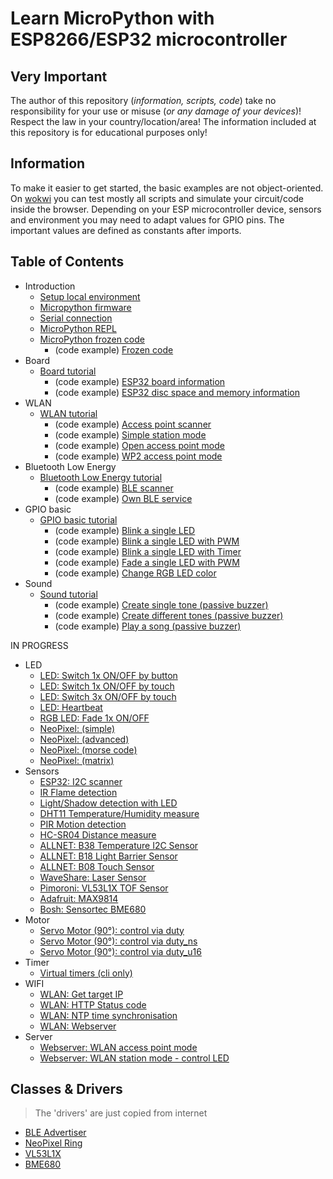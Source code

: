 # Learn MicroPython with ESP8266/ESP32 microcontroller

## Very Important

The author of this repository (_information, scripts, code_) take no responsibility for your use or misuse (_or any damage of your devices_)! Respect the law in your country/location/area! The information included at this repository is for educational purposes only!

## Information

To make it easier to get started, the basic examples are not object-oriented. On [wokwi](https://wokwi.com) you can test mostly all scripts and simulate your circuit/code inside the browser. Depending on your ESP microcontroller device, sensors and environment you may need to adapt values for GPIO pins. The important values are defined as constants after imports.

## Table of Contents

- Introduction
  - [Setup local environment](./doc/001_local_environment.md)
  - [Micropython firmware](./doc/002_firmware.md)
  - [Serial connection](./doc/003_serial_connection.md)
  - [MicroPython REPL](./doc/004_python_repl.md)
  - [MicroPython frozen code](./doc/005_frozen_code.md)
    - (code example) [Frozen code](./examples/mpy/example_module.py) 
- Board
  - [Board tutorial](./doc/006_board_tutorials.md)
    - (code example) [ESP32 board information](./examples/board/esp32_information.py)
    - (code example) [ESP32 disc space and memory information](./examples/board/esp32_memory.py)
- WLAN
  - [WLAN tutorial](./doc/007_wlan_tutorials.md)
    - (code example) [Access point scanner](./examples/wlan/ap_scanner.py)
    - (code example) [Simple station mode](./examples/wlan/simple_station.py)
    - (code example) [Open access point mode](./examples/wlan/open_access_point.py)
    - (code example) [WP2 access point mode](./examples/wlan/wp2_access_point.py)
- Bluetooth Low Energy
  - [Bluetooth Low Energy tutorial](./doc/008_bluetooth_tutorials.md)
    - (code example) [BLE scanner](./examples/ble/ble_scanner.py)
    - (code example) [Own BLE service](./examples/ble/ble_service.py)
- GPIO basic
  - [GPIO basic tutorial](./doc/009_gpio_basic_tutorials.md)
    - (code example) [Blink a single LED](./examples/gpio_basic/blink_single_led_high_low.py)
    - (code example) [Blink a single LED with PWM](./examples/gpio_basic/blink_single_led_high_low_pwm.py)
    - (code example) [Blink a single LED with Timer](./examples/gpio_basic/blink_single_led_high_low_timer.py)
    - (code example) [Fade a single LED with PWM](./examples/gpio_basic/fade_single_led_high_low.py)
    - (code example) [Change RGB LED color](./examples/gpio_basic/change_rgb_led_color_high_low.py)
- Sound
  - [Sound tutorial](./doc/010_sound_tutorials.md)
    - (code example) [Create single tone (passive buzzer)](./examples/sound/passive_buzzer_simple.py)
    - (code example) [Create different tones (passive buzzer)](./examples/sound/passive_buzzer_tones.py)
    - (code example) [Play a song (passive buzzer)](./examples/sound/passive_buzzer_sound.py)

IN PROGRESS

- LED
  - [LED: Switch 1x ON/OFF by button](./Tutorials/LED/one_single_led_btn.py)
  - [LED: Switch 1x ON/OFF by touch](./Tutorials/LED/one_single_led_touch.py)
  - [LED: Switch 3x ON/OFF by touch](./Tutorials/LED/three_single_led_touch.py)
  - [LED: Heartbeat](./Tutorials/LED/one_single_led_heartbeat.py)
  - [RGB LED: Fade 1x ON/OFF](./Tutorials/LED/one_rgb_led_fade.py)
  - [NeoPixel: (simple)](./Tutorials/LED/neopixel_simple.py)
  - [NeoPixel: (advanced)](./Tutorials/LED/neopixel_advanced.py)
  - [NeoPixel: (morse code)](./Tutorials/LED/neopixel_morse.py)
  - [NeoPixel: (matrix)](./Tutorials/LED/neopixel_matrix.py)
- Sensors
  - [ESP32: I2C scanner](./Tutorials/BOARD/i2c_scan.py)
  - [IR Flame detection](./Tutorials/SENSORS/ir_flame_detection.py)
  - [Light/Shadow detection with LED](./Tutorials/SENSORS/shadow_detection.py)
  - [DHT11 Temperature/Humidity measure](./Tutorials/SENSORS/dht11.py)
  - [PIR Motion detection](./Tutorials/SENSORS/pir.py)
  - [HC-SR04 Distance measure](./Tutorials/SENSORS/hcsr04.py)
  - [ALLNET: B38 Temperature I2C Sensor](./Tutorials/SENSORS/allnet_B38_temperature.py)
  - [ALLNET: B18 Light Barrier Sensor](./Tutorials/SENSORS/allnet_B18_light_barrier.py)
  - [ALLNET: B08 Touch Sensor](./Tutorials/SENSORS/allnet_B08_touch.py)
  - [WaveShare: Laser Sensor](./Tutorials/SENSORS/LaserSensor10929.py)
  - [Pimoroni: VL53L1X TOF Sensor](./Tutorials/SENSORS/pimoroni_vl53l1x.py)
  - [Adafruit: MAX9814](./Tutorials/SENSORS/max9814.py)
  - [Bosh: Sensortec BME680](./Tutorials/SENSORS/bosch_sensortec_bme680.py) 
- Motor
  - [Servo Motor (90°): control via duty](./Tutorials/MOTOR/servo_duty.py)
  - [Servo Motor (90°): control via duty_ns](./Tutorials/MOTOR/servo_duty_ns.py)
  - [Servo Motor (90°): control via duty_u16](./Tutorials/MOTOR/servo_duty_u16.py)
- Timer
  - [Virtual timers (cli only)](./Tutorials/TIMER/timer_cli.py)
- WIFI
  - [WLAN: Get target IP](./Tutorials/WiFi/wlan_get_target_ip.py)
  - [WLAN: HTTP Status code](./Tutorials/WiFi/wlan_get_http_status.py)
  - [WLAN: NTP time synchronisation](./Tutorials/WiFi/wlan_ntp_time.py)
  - [WLAN: Webserver](./Tutorials/WiFi/wlan_webserver_station_mode.py)
- Server
  - [Webserver: WLAN access point mode](./Tutorials/SERVER/ap_time_info.py)
  - [Webserver: WLAN station mode - control LED](./Tutorials/SERVER/fade_led_on_off.py)

## Classes & Drivers

> The 'drivers' are just copied from internet

- [BLE Advertiser](./classes/ble_advertiser.py)
- [NeoPixel Ring](./classes/neopixelring.py)
- [VL53L1X](./driver/vl53l1x.py)
- [BME680](./driver/bme680.py)
